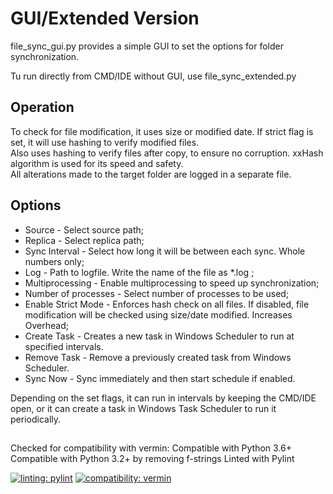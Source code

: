 # GUI/Extended Version

file_sync_gui.py provides a simple GUI to set the options for folder synchronization.

Tu run directly from CMD/IDE without GUI, use file_sync_extended.py

## Operation

To check for file modification, it uses size or modified date. If strict flag is set, it will use hashing to verify modified files.  
Also uses hashing to verify files after copy, to ensure no corruption. xxHash algorithm is used for its speed and safety.  
All alterations made to the target folder are logged in a separate file.

## Options

- Source - Select source path;
- Replica - Select replica path;
- Sync Interval - Select how long it will be between each sync. Whole numbers only;
- Log - Path to logfile. Write the name of the file as *.log ;
- Multiprocessing - Enable multiprocessing to speed up synchronization;
- Number of processes - Select number of processes to be used;
- Enable Strict Mode - Enforces hash check on all files. If disabled, file modification
                       will be checked using size/date modified. Increases Overhead;
- Create Task - Creates a new task in Windows Scheduler to run at specified intervals.
- Remove Task - Remove a previously created task from Windows Scheduler.
- Sync Now - Sync immediately and then start schedule if enabled.

Depending on the set flags, it can run in intervals by keeping the CMD/IDE open,
or it can create a task in Windows Task Scheduler to run it periodically.

##
Checked for compatibility with vermin:
Compatible with Python 3.6+
Compatible with Python 3.2+ by removing f-strings
Linted with Pylint

[![linting: pylint](https://img.shields.io/badge/linting-pylint-yellowgreen)](https://github.com/pylint-dev/pylint)
[![compatibility: vermin](https://img.shields.io/badge/vermin-3.6%2B-text?style=flat
)](https://github.com/netromdk/vermin)
